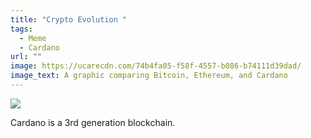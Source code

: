 ```yaml
---
title: "Crypto Evolution "
tags:
  - Meme
  - Cardano
url: ""
image: https://ucarecdn.com/74b4fa05-f58f-4557-b086-b74111d39dad/
image_text: A graphic comparing Bitcoin, Ethereum, and Cardano
---
```


![](https://ucarecdn.com/5438d801-4df2-4c48-bb39-b205bd1691c0/-/preview/-/format/auto/-/quality/smart/)

Cardano is a 3rd generation blockchain.
